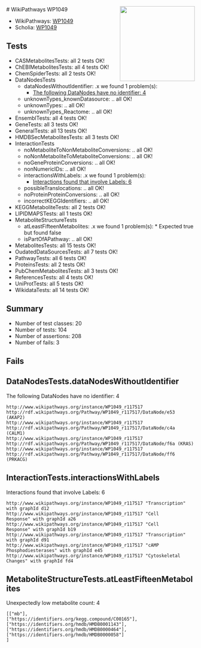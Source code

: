 <img style="float: right; width: 200px" src="https://upload.wikimedia.org/wikipedia/commons/thumb/8/83/Wplogo_with_text_500.png/640px-Wplogo_with_text_500.png" />
# WikiPathways WP1049

* WikiPathways: [WP1049](https://new.wikipathways.org/pathways/WP1049)
* Scholia: [WP1049](https://scholia.toolforge.org/wikipathways/WP1049)
## Tests
* CASMetabolitesTests: all 2 tests OK!
* ChEBIMetabolitesTests: all 4 tests OK!
* ChemSpiderTests: all 2 tests OK!
* DataNodesTests
    * dataNodesWithoutIdentifier: .x we found 1 problem(s):
        * [The following DataNodes have no identifier: 4](#d2d32fa3)
    * unknownTypes_knownDatasource: .. all OK!
    * unknownTypes: .. all OK!
    * unknownTypes_Reactome: .. all OK!
* EnsemblTests: all 4 tests OK!
* GeneTests: all 3 tests OK!
* GeneralTests: all 13 tests OK!
* HMDBSecMetabolitesTests: all 3 tests OK!
* InteractionTests
    * noMetaboliteToNonMetaboliteConversions: .. all OK!
    * noNonMetaboliteToMetaboliteConversions: .. all OK!
    * noGeneProteinConversions: .. all OK!
    * nonNumericIDs: .. all OK!
    * interactionsWithLabels: .x we found 1 problem(s):
        * [Interactions found that involve Labels: 6](#630d267d)
    * possibleTranslocations: .. all OK!
    * noProteinProteinConversions: .. all OK!
    * incorrectKEGGIdentifiers: .. all OK!
* KEGGMetaboliteTests: all 2 tests OK!
* LIPIDMAPSTests: all 1 tests OK!
* MetaboliteStructureTests
    * atLeastFifteenMetabolites: .x we found 1 problem(s):
            * Expected true but found false
    * isPartOfAPathway: .. all OK!
* MetabolitesTests: all 15 tests OK!
* OudatedDataSourcesTests: all 7 tests OK!
* PathwayTests: all 6 tests OK!
* ProteinsTests: all 2 tests OK!
* PubChemMetabolitesTests: all 3 tests OK!
* ReferencesTests: all 4 tests OK!
* UniProtTests: all 5 tests OK!
* WikidataTests: all 14 tests OK!


## Summary

* Number of test classes: 20
* Number of tests: 104
* Number of assertions: 208
* Number of fails: 3

## Fails

<a name="d2d32fa3" />

## DataNodesTests.dataNodesWithoutIdentifier

The following DataNodes have no identifier: 4
```
http://www.wikipathways.org/instance/WP1049_r117517 http://rdf.wikipathways.org/Pathway/WP1049_r117517/DataNode/e53 (AKAP2)
http://www.wikipathways.org/instance/WP1049_r117517 http://rdf.wikipathways.org/Pathway/WP1049_r117517/DataNode/c4a (CALM1)
http://www.wikipathways.org/instance/WP1049_r117517 http://rdf.wikipathways.org/Pathway/WP1049_r117517/DataNode/f6a (KRAS)
http://www.wikipathways.org/instance/WP1049_r117517 http://rdf.wikipathways.org/Pathway/WP1049_r117517/DataNode/ff6 (PRKACG)
```

<a name="630d267d" />

## InteractionTests.interactionsWithLabels

Interactions found that involve Labels: 6
```
http://www.wikipathways.org/instance/WP1049_r117517 "Transcription" with graphId d12
http://www.wikipathways.org/instance/WP1049_r117517 "Cell
Response" with graphId a26
http://www.wikipathways.org/instance/WP1049_r117517 "Cell
Response" with graphId b19
http://www.wikipathways.org/instance/WP1049_r117517 "Transcription" with graphId d91
http://www.wikipathways.org/instance/WP1049_r117517 "cAMP
Phosphodiesterases" with graphId e45
http://www.wikipathways.org/instance/WP1049_r117517 "Cytoskeletal
Changes" with graphId fd4
```

<a name="6d42915b" />

## MetaboliteStructureTests.atLeastFifteenMetabolites

Unexpectedly low metabolite count: 4

```
[["mb"],
["https://identifiers.org/kegg.compound/C00165"],
["https://identifiers.org/hmdb/HMDB0001143"],
["https://identifiers.org/hmdb/HMDB0000464"],
["https://identifiers.org/hmdb/HMDB0000058"]
]
```


